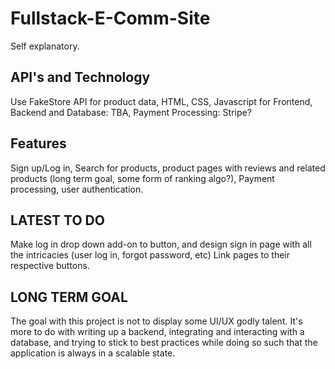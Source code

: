 # Fullstack-E-Comm-Site
Self explanatory.

## API's and Technology
Use FakeStore API for product data, HTML, CSS, Javascript for Frontend, Backend and Database: TBA, Payment Processing: Stripe?

## Features
Sign up/Log in, Search for products, product pages with reviews and related products (long term goal, some form of ranking algo?), Payment processing, user authentication.

## LATEST TO DO
Make log in drop down add-on to button, and design sign in page with all the intricacies (user log in, forgot password, etc)
Link pages to their respective buttons.


## LONG TERM GOAL
The goal with this project is not to display some UI/UX godly talent. It's more to do with writing up a backend, integrating 
and interacting with a database, and trying to stick to best practices while doing so such that the application is always in a scalable state.